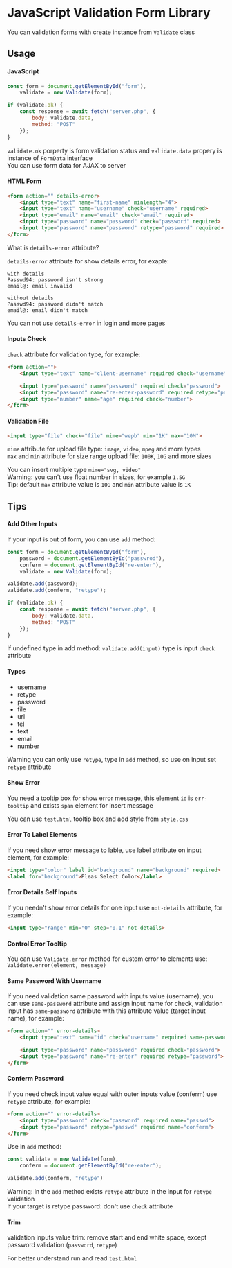 JavaScript Validation Form Library
==================================

You can validation forms with create instance from `Validate` class

## Usage


#### JavaScript

```js
const form = document.getElementById("form"),
    validate = new Validate(form);

if (validate.ok) {
    const response = await fetch("server.php", {
        body: validate.data,
        method: "POST"
    });
}
```

`validate.ok` porperty is form validation status and `validate.data` propery is instance of `FormData` interface  
You can use form data for AJAX to server


#### HTML Form

```html
<form action="" details-error>
    <input type="text" name="first-name" minlength="4">
    <input type="text" name="username" check="username" required>
    <input type="email" name="email" check="email" required>
    <input type="password" name="password" check="password" required>
    <input type="password" name="password" retype="password" required>
</form>
```

What is `details-error` attribute?

`details-error` attribute for show details error, for exaple:

```
with details
Passwd94: password isn't strong
email@: email invalid
```

```
without details
Passwd94: password didn't match
email@: email didn't match
```

You can not use `details-error` in login and more pages


#### Inputs Check

`check` attribute for validation type, for example:

```html
<form action="">
    <input type="text" name="client-username" required check="username">

    <input type="password" name="password" required check="password">
    <input type="password" name="re-enter-password" required retype="password">
    <input type="number" name="age" required check="number">
</form>
```


#### Validation File

```html
<input type="file" check="file" mime="wepb" min="1K" max="10M">
```

`mime` attribute for upload file type: `image`, `video`, `mpeg` and more types  
`max` and `min` attribute for size range upload file: `100K`, `10G` and more sizes

You can insert multiple type `mime="svg, video"`  
Warning: you can't use float number in sizes, for example `1.5G`  
Tip: default `max` attribute value is `10G` and `min` attribute value is `1K`


## Tips


#### Add Other Inputs

If your input is out of form, you can use `add` method:

```js
const form = document.getElementById("form"),
    password = document.getElementById("passwrod"),
    conferm = document.getElementById("re-enter"),
    validate = new Validate(form);

validate.add(password);
validate.add(conferm, "retype");

if (validate.ok) {
    const response = await fetch("server.php", {
        body: validate.data,
        method: "POST"
    });
}
```

If undefined type in add method: `validate.add(input)` type is input `check` attribute


#### Types

* username
* retype
* password
* file
* url
* tel
* text
* email
* number

Warning you can only use `retype`, type in `add` method,
so use on input set `retype` attribute


#### Show Error

You need a tooltip box for show error message, this element `id` is `err-tooltip`
and exists `span` element for insert message

You can use `test.html` tooltip box and add style from `style.css`


#### Error To Label Elements

If you need show error message to lable, use label attribute on input element, for example:

```html
<input type="color" label id="background" name="background" required>
<label for="background">Pleas Select Color</label>
```


#### Error Details Self Inputs

If you needn't show error details for one input use `not-details` attribute, for example:

```html
<input type="range" min="0" step="0.1" not-details>
```


#### Control Error Tooltip

You can use `Validate.error` method for custom error to elements
use: `Validate.error(element, message)`


#### Same Password With Username

If you need validation same password with inputs value (username), you can use `same-password`
attribute and assign input name for check,
validation input has `same-password` attribute with this attribute value (target input name), for example:

```html
<form action="" error-details>
    <input type="text" name="id" check="username" required same-password="password">

    <input type="password" name="password" required check="password">
    <input type="password" name="re-enter" required retype="password">
</form>
```


#### Conferm Password

If you need check input value equal with outer inputs value (conferm) use `retype` attribute,
for example:

```html
<form action="" error-details>
    <input type="password" check="password" required name="passwd">
    <input type="password" retype="passwd" required name="conferm">
</form>
```

Use in `add` method:

```js
const validate = new Validate(form),
    conferm = document.getElementById("re-enter");

validate.add(conferm, "retype")
```

Warning: in the `add` method exists `retype` attribute in the input for `retype` validation  
If your target is retype password: don't use `check` attribute


#### Trim

validation inputs value trim: remove start and end white space, except
password validation (`password`, `retype`)


For better understand run and read `test.html`